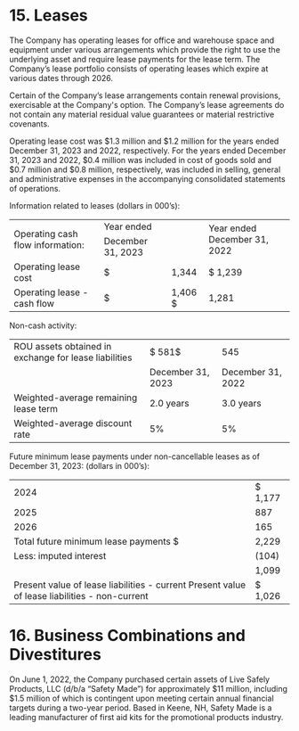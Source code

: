 # 15. Leases

The Company has operating leases for office and warehouse space and equipment under various arrangements which provide the right to use the underlying asset and require lease payments for the lease term. The Company’s lease portfolio consists of operating leases which expire at various dates through 2026.

Certain of the Company’s lease arrangements contain renewal provisions, exercisable at the Company's option. The Company’s lease agreements do not contain any material residual value guarantees or material restrictive covenants.

Operating lease cost was $\$ 1.3$ million and $\$ 1.2$ million for the years ended December 31, 2023 and 2022, respectively. For the years ended December 31, 2023 and 2022, $\$ 0.4$ million was included in cost of goods sold and $\$ 0.7$ million and $\$ 0.8$ million, respectively, was included in selling, general and administrative expenses in the accompanying consolidated statements of operations.

Information related to leases (dollars in 000’s):

<table><tr><td rowspan="2">Operating cash flow information:</td><td colspan="2">Year ended</td><td rowspan="2">Year ended December 31, 2022</td></tr><tr><td>December 31, 2023</td><td></td></tr><tr><td>Operating lease cost</td><td>$</td><td>1,344</td><td>$ 1,239</td></tr><tr><td>Operating lease - cash flow</td><td>$</td><td>1,406 $</td><td>1,281</td></tr></table>

Non-cash activity:

<table><tr><td>ROU assets obtained in exchange for lease liabilities</td><td>$ 581$</td><td>545</td></tr><tr><td></td><td>December 31, 2023</td><td>December 31, 2022</td></tr><tr><td>Weighted-average remaining lease term</td><td>2.0 years</td><td>3.0 years</td></tr><tr><td>Weighted-average discount rate</td><td>5%</td><td>5%</td></tr></table>

Future minimum lease payments under non-cancellable leases as of December 31, 2023: (dollars in 000’s):

<table><tr><td>2024</td><td>$ 1,177</td></tr><tr><td>2025</td><td>887</td></tr><tr><td>2026</td><td>165</td></tr><tr><td>Total future minimum lease payments $</td><td>2,229</td></tr><tr><td>Less: imputed interest</td><td>(104)</td></tr><tr><td></td><td>1,099</td></tr><tr><td>Present value of lease liabilities - current Present value of lease liabilities - non-current</td><td>$ 1,026</td></tr></table>

# 16. Business Combinations and Divestitures

On June 1, 2022, the Company purchased certain assets of Live Safely Products, LLC (d/b/a “Safety Made”) for approximately $\$ 11$ million, including $\$ 1.5$ million of which is contingent upon meeting certain annual financial targets during a two-year period. Based in Keene, NH, Safety Made is a leading manufacturer of first aid kits for the promotional products industry.